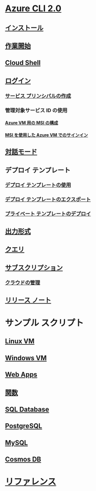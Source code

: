 # [Azure CLI 2.0](overview.md)
## [インストール](install-azure-cli.md)
## [作業開始](get-started-with-azure-cli.md)
## [Cloud Shell](/azure/cloud-shell/overview)
## [ログイン](authenticate-azure-cli.md)
### [サービス プリンシパルの作成](create-an-azure-service-principal-azure-cli.md)
### 管理対象サービス ID の使用
#### [Azure VM 用の MSI の構成](/azure/active-directory/msi-qs-configure-cli-windows-vm?toc=%2fcli%2fazure%2ftoc.json&bc=%2fcli%2fazure%2fbreadcrumb%2ftoc.json)
#### [MSI を使用した Azure VM でのサインイン](/azure/active-directory/msi-how-to-get-access-token-using-msi?toc=%2fcli%2fazure%2ftoc.json&bc=%2fcli%2fazure%2fbreadcrumb%2ftoc.json)
## [対話モード](interactive-azure-cli.md)
## デプロイ テンプレート
### [デプロイ テンプレートの使用](/azure/azure-resource-manager/resource-group-template-deploy-cli?toc=%2fcli%2fazure%2ftoc.json&bc=%2fcli%2fazure%2fbreadcrumb%2ftoc.json)
### [デプロイ テンプレートのエクスポート](/azure/azure-resource-manager/resource-manager-export-template-cli?toc=%2fcli%2fazure%2ftoc.json&bc=%2fcli%2fazure%2fbreadcrumb%2ftoc.json)
### [プライベート テンプレートのデプロイ](/azure/azure-resource-manager/resource-manager-cli-sas-token?toc=%2fcli%2fazure%2ftoc.json&bc=%2fcli%2fazure%2fbreadcrumb%2ftoc.json)
## [出力形式](format-output-azure-cli.md)
## [クエリ](query-azure-cli.md)
## [サブスクリプション](manage-azure-subscriptions-azure-cli.md)
### [クラウドの管理](manage-clouds-azure-cli.md)
## [リリース ノート](release-notes-azure-cli.md)
# サンプル スクリプト
## [Linux VM](/azure/virtual-machines/linux/cli-samples?toc=%2fcli%2fazure%2ftoc.json&bc=%2fcli%2fazure%2fbreadcrumb%2ftoc.json)
## [Windows VM](/azure/virtual-machines/windows/cli-samples?toc=%2fcli%2fazure%2ftoc.json&bc=%2fcli%2fazure%2fbreadcrumb%2ftoc.json)
## [Web Apps](/azure/app-service-web/app-service-cli-samples?toc=%2fcli%2fazure%2ftoc.json&bc=%2fcli%2fazure%2fbreadcrumb%2ftoc.json)
## [関数](/azure/azure-functions/functions-cli-samples?toc=%2fcli%2fazure%2ftoc.json&bc=%2fcli%2fazure%2fbreadcrumb%2ftoc.json)
## [SQL Database](/azure/sql-database/sql-database-cli-samples?toc=%2fcli%2fazure%2ftoc.json&bc=%2fcli%2fazure%2fbreadcrumb%2ftoc.json)
## [PostgreSQL](/azure/postgresql/sample-scripts-azure-cli?toc=%2fcli%2fazure%2ftoc.json&bc=%2fcli%2fazure%2fbreadcrumb%2ftoc.json)
## [MySQL](/azure/mysql/sample-scripts-azure-cli?toc=%2fcli%2fazure%2ftoc.json&bc=%2fcli%2fazure%2fbreadcrumb%2ftoc.json)
## [Cosmos DB](/azure/cosmos-db/cli-samples?toc=%2fcli%2fazure%2ftoc.json&bc=%2fcli%2fazure%2fbreadcrumb%2ftoc.json)
# [リファレンス](../docs-ref-autogen/refTOC.md)
